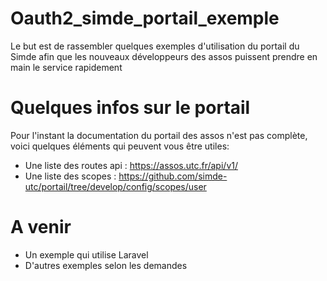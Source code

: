 # Oauth2_simde_portail_exemple
Le but est de rassembler quelques exemples d'utilisation du portail du Simde afin que les nouveaux développeurs des assos puissent prendre en main le service rapidement

# Quelques infos sur le portail
Pour l'instant la documentation du portail des assos n'est pas complète, voici quelques éléments qui peuvent vous être utiles:
- Une liste des routes api : https://assos.utc.fr/api/v1/
- Une liste des scopes : https://github.com/simde-utc/portail/tree/develop/config/scopes/user

# A venir
* Un exemple qui utilise Laravel
* D'autres exemples selon les demandes
